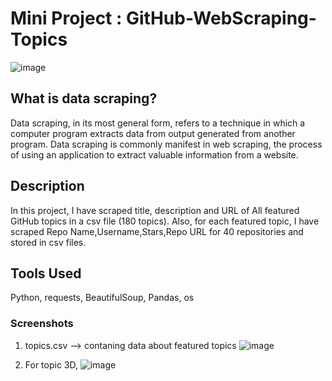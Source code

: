 # Mini Project : GitHub-WebScraping-Topics

![image](https://user-images.githubusercontent.com/105342764/202418645-73508084-0c9d-4df2-9a79-69a9beaa9c5f.png)

## What is data scraping?
Data scraping, in its most general form, refers to a technique in which a computer program extracts data from output generated from another program. Data scraping is commonly manifest in web scraping, the process of using an application to extract valuable information from a website.

## Description
In this project, 
I have scraped title, description and URL of All featured GitHub topics in a csv file (180 topics).
Also, for each featured topic, I have scraped Repo Name,Username,Stars,Repo URL for 40 repositories and stored in csv files.

## Tools Used
Python, requests, BeautifulSoup, Pandas, os

### Screenshots
1. topics.csv --> contaning data about featured topics
![image](https://user-images.githubusercontent.com/105342764/202420138-2137470e-f911-49f9-9967-9367bcd981ea.png)

2. For topic 3D, 
![image](https://user-images.githubusercontent.com/105342764/202420751-8a7d4ab5-2b61-4250-846b-e14a530e90db.png)

